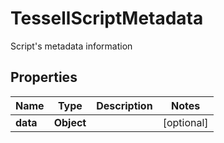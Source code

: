 

# TessellScriptMetadata

Script's metadata information

## Properties

Name | Type | Description | Notes
------------ | ------------- | ------------- | -------------
**data** | **Object** |  |  [optional]



